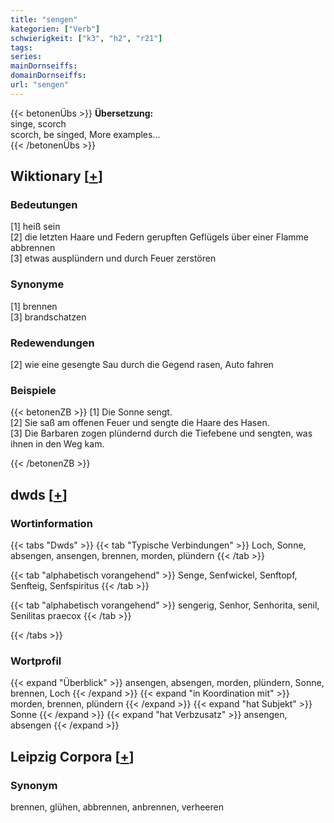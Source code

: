 ```yaml
---
title: "sengen"
kategorien: ["Verb"]
schwierigkeit: ["k3", "h2", "r21"]
tags:
series:
mainDornseiffs:
domainDornseiffs:
url: "sengen"
---
```


{{< betonenÜbs >}}
**Übersetzung:**  
singe, scorch  
scorch, be  singed, More examples...  
{{< /betonenÜbs >}}

## Wiktionary [[+](https://de.wiktionary.org/wiki/sengen)]

### Bedeutungen
[1] heiß sein  
[2] die letzten Haare und Federn gerupften Geflügels über einer Flamme abbrennen  
[3] etwas ausplündern und durch Feuer zerstören  

### Synonyme
[1] brennen  
[3] brandschatzen  

### Redewendungen
[2] wie eine gesengte Sau durch die Gegend rasen, Auto fahren  

### Beispiele
{{< betonenZB >}}
[1] Die Sonne sengt.  
[2] Sie saß am offenen Feuer und sengte die Haare des Hasen.  
[3] Die Barbaren zogen plündernd durch die Tiefebene und sengten, was ihnen in den Weg kam.  

{{< /betonenZB >}}


## dwds [[+](https://www.dwds.de/wb/sengen)]

### Wortinformation
{{< tabs "Dwds" >}}
{{< tab "Typische Verbindungen" >}}
Loch, Sonne, absengen, ansengen, brennen, morden, plündern
{{< /tab >}}

{{< tab "alphabetisch vorangehend" >}}
Senge, Senfwickel, Senftopf, Senfteig, Senfspiritus
{{< /tab >}}

{{< tab "alphabetisch vorangehend" >}}
sengerig, Senhor, Senhorita, senil, Senilitas praecox
{{< /tab >}}

{{< /tabs >}}

### Wortprofil
{{< expand "Überblick" >}} ansengen, absengen, morden, plündern, Sonne, brennen, Loch {{< /expand >}}
{{< expand "in Koordination mit" >}} morden, brennen, plündern {{< /expand >}}
{{< expand "hat Subjekt" >}} Sonne {{< /expand >}}
{{< expand "hat Verbzusatz" >}} ansengen, absengen {{< /expand >}}

## Leipzig Corpora [[+](https://corpora.uni-leipzig.de/en/res?word=sengen&corpusId=deu_newscrawl-public_2018)]


### Synonym
brennen, glühen, abbrennen, anbrennen, verheeren

